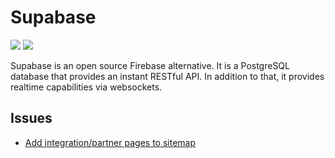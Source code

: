 # Supabase

[![](https://img.shields.io/badge/Supabase-docs-green)](https://supabase.com/)
[![](https://img.shields.io/badge/Supabase-repo-blue)](https://github.com/supabase/supabase)

Supabase is an open source Firebase alternative. It is a PostgreSQL database that provides an instant RESTful API. In addition to that, it provides realtime capabilities via websockets.

## Issues

- [Add integration/partner pages to sitemap](https://github.com/supabase/supabase/issues/12461)
